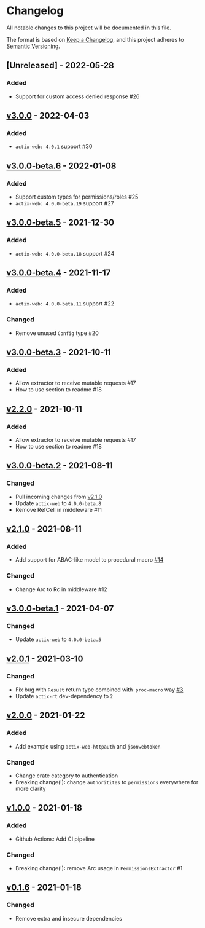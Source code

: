 # Changelog
All notable changes to this project will be documented in this file.

The format is based on [Keep a Changelog](https://keepachangelog.com/en/1.0.0/),
and this project adheres to [Semantic Versioning](https://semver.org/spec/v2.0.0.html).

## [Unreleased] - 2022-05-28
### Added
- Support for custom access denied response #26

## [v3.0.0] - 2022-04-03
### Added
- `actix-web: 4.0.1` support #30

## [v3.0.0-beta.6] - 2022-01-08
### Added
- Support custom types for permissions/roles #25
- `actix-web: 4.0.0-beta.19` support #27

## [v3.0.0-beta.5] - 2021-12-30
### Added
- `actix-web: 4.0.0-beta.18` support #24

## [v3.0.0-beta.4] - 2021-11-17
### Added
- `actix-web: 4.0.0-beta.11` support #22
### Changed
- Remove unused `Config` type #20

## [v3.0.0-beta.3] - 2021-10-11
### Added
- Allow extractor to receive mutable requests #17
- How to use section to readme #18

## [v2.2.0] - 2021-10-11
### Added
- Allow extractor to receive mutable requests #17
- How to use section to readme #18

## [v3.0.0-beta.2] - 2021-08-11
### Changed
- Pull incoming changes from [v2.1.0]
- Update `actix-web` to `4.0.0-beta.8`
- Remove RefCell in middleware #11

## [v2.1.0] - 2021-08-11
### Added
- Add support for ABAC-like model to procedural macro [#14](https://github.com/DDtKey/actix-web-grants/issues/14)

### Changed
- Change Arc to Rc in middleware #12

## [v3.0.0-beta.1] - 2021-04-07
### Changed
- Update `actix-web` to `4.0.0-beta.5`

## [v2.0.1] - 2021-03-10
### Changed
- Fix bug with `Result` return type combined with` proc-macro` way [#3](https://github.com/DDtKey/actix-web-grants/issues/3)
- Update `actix-rt` dev-dependency to `2` 

## [v2.0.0] - 2021-01-22
### Added
- Add example using `actix-web-httpauth` and `jsonwebtoken`

### Changed
- Change crate category to authentication
- Breaking change(!): change `authoritites` to `permissions` everywhere for more clarity

## [v1.0.0] - 2021-01-18
### Added
- Github Actions: Add CI pipeline

### Changed
- Breaking change(!): remove Arc usage in `PermissionsExtractor` #1

## [v0.1.6] - 2021-01-18
### Changed
- Remove extra and insecure dependencies


[v0.1.6]: https://crates.io/crates/actix-web-grants/0.1.6
[v1.0.0]: https://crates.io/crates/actix-web-grants/1.0.0
[v2.0.0]: https://crates.io/crates/actix-web-grants/2.0.0
[v2.0.1]: https://crates.io/crates/actix-web-grants/2.0.1
[v2.1.0]: https://crates.io/crates/actix-web-grants/2.1.0
[v2.2.0]: https://crates.io/crates/actix-web-grants/2.2.0
[v2.3.0]: https://crates.io/crates/actix-web-grants/2.3.0
[v3.0.0-beta.1]: https://crates.io/crates/actix-web-grants/3.0.0-beta.1
[v3.0.0-beta.2]: https://crates.io/crates/actix-web-grants/3.0.0-beta.2
[v3.0.0-beta.3]: https://crates.io/crates/actix-web-grants/3.0.0-beta.3
[v3.0.0-beta.4]: https://crates.io/crates/actix-web-grants/3.0.0-beta.4
[v3.0.0-beta.5]: https://crates.io/crates/actix-web-grants/3.0.0-beta.5
[v3.0.0-beta.6]: https://crates.io/crates/actix-web-grants/3.0.0-beta.6
[v3.0.0]: https://crates.io/crates/actix-web-grants/3.0.0
